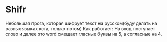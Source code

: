 # Shifr
Небольшая прога, которая шифрует текст на русском(буду делать на разных языках кста, только потом)
Как работает:
  На вход поступает слово и далее это word смещает гласные буквы на 5, а согласные на 4.
